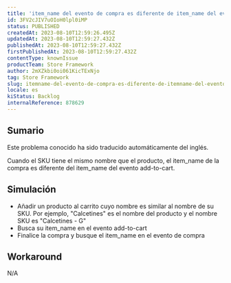```yaml
---
title: 'item_name del evento de compra es diferente de item_name del evento de añadir al carrito en Google Analytics'
id: 3FV2cJIV7uOIoH0lpl0iMP
status: PUBLISHED
createdAt: 2023-08-10T12:59:26.495Z
updatedAt: 2023-08-10T12:59:27.432Z
publishedAt: 2023-08-10T12:59:27.432Z
firstPublishedAt: 2023-08-10T12:59:27.432Z
contentType: knownIssue
productTeam: Store Framework
author: 2mXZkbi0oi061KicTExNjo
tag: Store Framework
slug: itemname-del-evento-de-compra-es-diferente-de-itemname-del-evento-de-anadir-al-carrito-en-google-analytics
locale: es
kiStatus: Backlog
internalReference: 878629
---
```


## Sumario

<div class="alert alert-info">
  <p>Este problema conocido ha sido traducido automáticamente del inglés.</p>
</div>


Cuando el SKU tiene el mismo nombre que el producto, el item_name de la compra es diferente del item_name del evento add-to-cart.


##

## Simulación



- Añadir un producto al carrito cuyo nombre es similar al nombre de su SKU. Por ejemplo, "Calcetines" es el nombre del producto y el nombre SKU es "Calcetines - G"
- Busca su item_name en el evento add-to-cart
- Finalice la compra y busque el item_name en el evento de compra



## Workaround


N/A





